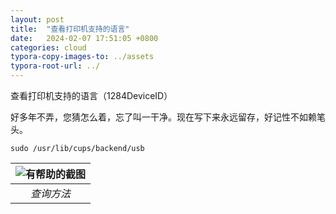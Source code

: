 ```yaml
---
layout: post
title:  "查看打印机支持的语言"
date:   2024-02-07 17:51:05 +0800
categories: cloud
typora-copy-images-to: ../assets
typora-root-url: ../
---
```


查看打印机支持的语言（1284DeviceID）

好多年不弄，您猜怎么着，忘了叫一干净。现在写下来永远留存，好记性不如赖笔头。 

```
sudo /usr/lib/cups/backend/usb
```

| ![有帮助的截图](/assets/4da6dce202014463a424f439b93c13eb.png) |
| :----------------------------------------: |
|          *查询方法*          |